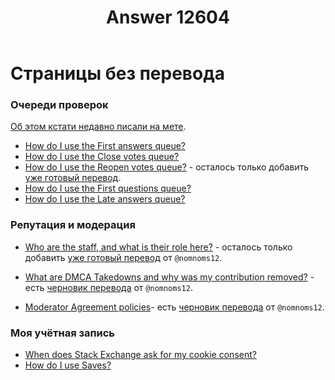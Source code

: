 ﻿---
title: "Answer 12604"
se.owner.user_id: 532877
se.owner.display_name: "Зонтик"
se.owner.link: "https://ru.meta.stackoverflow.com/users/532877/%d0%97%d0%be%d0%bd%d1%82%d0%b8%d0%ba"
se.answer_id: 12604
se.question_id: 12602
se.post_type: answer
se.is_accepted: False
---
<h1>Страницы без перевода</h1>
<h3>Очереди проверок</h3>
<p><a href="https://ru.meta.stackoverflow.com/questions/12474/%D0%A1%D0%BB%D0%B5%D1%82%D0%B5%D0%BB%D0%B8-%D0%BF%D0%B5%D1%80%D0%B5%D0%B2%D0%BE%D0%B4%D1%8B-%D0%B2-%D1%81%D0%BF%D1%80%D0%B0%D0%B2%D0%BA%D0%B5-%D0%BF%D1%80%D0%BE-%D0%9E%D1%87%D0%B5%D1%80%D0%B5%D0%B4%D0%B8-%D0%BF%D1%80%D0%BE%D0%B2%D0%B5%D1%80%D0%BE%D0%BA-%D0%B8%D0%BB%D0%B8-%D0%BF%D1%80%D0%BE%D1%81%D1%82%D0%BE-%D0%BD%D0%BE%D0%B2%D1%8B%D0%B5-%D1%82%D0%B5%D0%BA%D1%81%D1%82%D1%8B">Об этом кстати недавно писали на мете</a>.</p>
<ul>
<li><a href="https://ru.stackoverflow.com/help/review-first-answers">How do I use the First answers queue?</a></li>
<li><a href="https://ru.stackoverflow.com/help/review-close">How do I use the Close votes queue?</a></li>
<li><a href="https://ru.stackoverflow.com/help/review-reopen">How do I use the Reopen votes queue?</a> - осталось только добавить <a href="https://ru.meta.stackoverflow.com/questions/11114/%d0%9f%d0%be%d0%b6%d0%b0%d0%bb%d1%83%d0%b9%d1%81%d1%82%d0%b0-%d0%bf%d0%be%d0%bc%d0%be%d0%b3%d0%b8%d1%82%d0%b5-%d0%bf%d0%b5%d1%80%d0%b5%d0%b2%d0%b5%d1%81%d1%82%d0%b8-%d1%81%d1%82%d1%80%d0%b0%d0%bd%d0%b8%d1%86%d1%8b-%d1%81%d0%bf%d1%80%d0%b0%d0%b2%d0%ba%d0%b8-%d0%bf%d1%80%d0%be-%d0%be%d1%87%d0%b5%d1%80%d0%b5%d0%b4%d0%b8-%d0%bf%d1%80%d0%be%d0%b2%d0%b5%d1%80%d0%ba%d0%b8-%d0%bd%d0%b0-%d1%80%d1%83%d1%81%d1%81%d0%ba%d0%b8%d0%b9/11121#11121">уже готовый перевод</a>.</li>
<li><a href="https://ru.stackoverflow.com/help/review-first-questions">How do I use the First questions queue?</a></li>
<li><a href="https://ru.stackoverflow.com/help/review-late-answers">How do I use the Late answers queue?</a></li>
</ul>
<h3>Репутация и модерация</h3>
<ul>
<li><p><a href="https://ru.stackoverflow.com/help/staff">Who are the staff, and what is their role here?</a> - осталось только добавить <a href="https://ru.meta.stackoverflow.com/questions/12631/%d0%9f%d0%b5%d1%80%d0%b5%d0%b2%d0%be%d0%b4-%d1%81%d1%82%d1%80%d0%b0%d0%bd%d0%b8%d1%86%d1%8b-%d1%81%d0%bf%d1%80%d0%b0%d0%b2%d0%ba%d0%b8-%d0%bf%d1%80%d0%be-staff/12632#12632">уже готовый
перевод</a> от <code>@nomnoms12</code>.</p>
</li>
<li><p><a href="https://ru.stackoverflow.com/help/dmca-takedown">What are DMCA Takedowns and why was my contribution removed?</a> - есть  <a href="https://ru.meta.stackoverflow.com/questions/12620/%d0%9f%d0%b5%d1%80%d0%b5%d0%b2%d0%be%d0%b4-%d1%81%d1%82%d1%80%d0%b0%d0%bd%d0%b8%d1%86%d1%8b-%d1%81%d0%bf%d1%80%d0%b0%d0%b2%d0%ba%d0%b8-%d0%bf%d1%80%d0%be-dmca-takedowns/12621#12621">черновик перевода</a> от <code>@nomnoms12</code>.</p>
</li>
<li><p><a href="https://ru.stackoverflow.com/help/mod-agreement-policies">Moderator Agreement policies</a>- есть <a href="https://ru.meta.stackoverflow.com/questions/12629/%d0%9f%d0%b5%d1%80%d0%b5%d0%b2%d0%be%d0%b4-%d1%81%d1%82%d1%80%d0%b0%d0%bd%d0%b8%d1%86%d1%8b-%d1%81%d0%bf%d1%80%d0%b0%d0%b2%d0%ba%d0%b8-%d0%bf%d1%80%d0%be-moderator-agreement-policies/12630#12630">черновик перевода</a> от <code>@nomnoms12</code>.</p>
</li>
</ul>
<h3>Моя учётная запись</h3>
<ul>
<li><a href="https://ru.stackoverflow.com/help/cookie-reconsent">When does Stack Exchange ask for my cookie consent?</a></li>
<li><a href="https://ru.stackoverflow.com/help/saves">How do I use Saves?</a></li>
</ul>
